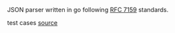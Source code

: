 JSON parser written in go following [RFC 7159](https://datatracker.ietf.org/doc/html/rfc7159) standards.

test cases [source](https://github.com/briandfoy/json-acceptance-tests) 

